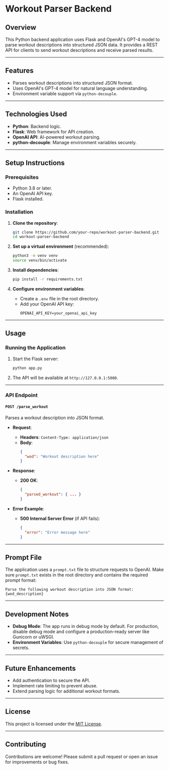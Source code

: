 # **Workout Parser Backend**

## **Overview**
This Python backend application uses Flask and OpenAI's GPT-4 model to parse workout descriptions into structured JSON data. It provides a REST API for clients to send workout descriptions and receive parsed results.

---

## **Features**
- Parses workout descriptions into structured JSON format.
- Uses OpenAI's GPT-4 model for natural language understanding.
- Environment variable support via `python-decouple`.

---

## **Technologies Used**
- **Python**: Backend logic.
- **Flask**: Web framework for API creation.
- **OpenAI API**: AI-powered workout parsing.
- **python-decouple**: Manage environment variables securely.

---

## **Setup Instructions**

### **Prerequisites**
- Python 3.8 or later.
- An OpenAI API key.
- Flask installed.

### **Installation**
1. **Clone the repository**:
   ```bash
   git clone https://github.com/your-repo/workout-parser-backend.git
   cd workout-parser-backend
   ```

2. **Set up a virtual environment** (recommended):
   ```bash
   python3 -m venv venv
   source venv/bin/activate
   ```

3. **Install dependencies**:
   ```bash
   pip install -r requirements.txt
   ```

4. **Configure environment variables**:
   - Create a `.env` file in the root directory.
   - Add your OpenAI API key:
     ```
     OPENAI_API_KEY=your_openai_api_key
     ```

---

## **Usage**

### **Running the Application**
1. Start the Flask server:
   ```bash
   python app.py
   ```
2. The API will be available at `http://127.0.0.1:5000`.

---

### **API Endpoint**
#### **`POST /parse_workout`**
Parses a workout description into JSON format.

- **Request**:
  - **Headers**: `Content-Type: application/json`
  - **Body**:
    ```json
    {
      "wod": "Workout description here"
    }
    ```

- **Response**:
  - **200 OK**:
    ```json
    {
      "parsed_workout": { ... }
    }
    ```

- **Error Example**:
  - **500 Internal Server Error** (if API fails):
    ```json
    {
      "error": "Error message here"
    }
    ```

---

## **Prompt File**
The application uses a `prompt.txt` file to structure requests to OpenAI. Make sure `prompt.txt` exists in the root directory and contains the required prompt format:
```
Parse the following workout description into JSON format:
{wod_description}
```

---

## **Development Notes**
- **Debug Mode**: The app runs in debug mode by default. For production, disable debug mode and configure a production-ready server like Gunicorn or uWSGI.
- **Environment Variables**: Use `python-decouple` for secure management of secrets.

---

## **Future Enhancements**
- Add authentication to secure the API.
- Implement rate limiting to prevent abuse.
- Extend parsing logic for additional workout formats.

---

## **License**
This project is licensed under the [MIT License](LICENSE).

---

## **Contributing**
Contributions are welcome! Please submit a pull request or open an issue for improvements or bug fixes.